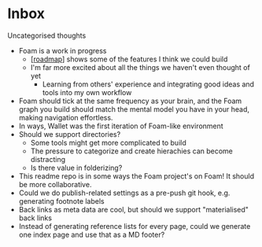# Inbox

Uncategorised thoughts

- Foam is a work in progress
  - [[roadmap]] shows some of the features I think we could build
  - I'm far more excited about all the things we haven't even thought of yet
    - Learning from others' experience and integrating good ideas and tools into my own workflow
- Foam should tick at the same frequency as your brain, and the Foam graph you build should match the mental model you have in your head, making navigation effortless.
- In ways, Wallet was the first iteration of Foam-like environment
- Should we support directories?
  - Some tools might get more complicated to build
  - The pressure to categorize and create hierachies can become distracting
  - Is there value in folderizing?
- This readme repo is in some ways the Foam project's on Foam! It should be more collaborative.
- Could we do publish-related settings as a pre-push git hook, e.g. generating footnote labels
- Back links as meta data are cool, but should we support "materialised" back links
- Instead of generating reference lists for every page, could we generate one index page and use that as a MD footer?

[//begin]: # "Autogenerated link references for markdown compatibility"
[roadmap]: roadmap "Roadmap"
[//end]: # "Autogenerated link references"
